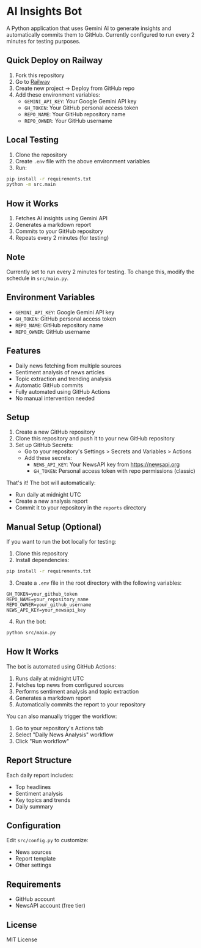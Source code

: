 # AI Insights Bot

A Python application that uses Gemini AI to generate insights and automatically commits them to GitHub. Currently configured to run every 2 minutes for testing purposes.

## Quick Deploy on Railway

1. Fork this repository
2. Go to [Railway](https://railway.app/)
3. Create new project → Deploy from GitHub repo
4. Add these environment variables:
   - `GEMINI_API_KEY`: Your Google Gemini API key
   - `GH_TOKEN`: Your GitHub personal access token
   - `REPO_NAME`: Your GitHub repository name
   - `REPO_OWNER`: Your GitHub username

## Local Testing

1. Clone the repository
2. Create `.env` file with the above environment variables
3. Run:

```bash
pip install -r requirements.txt
python -m src.main
```

## How it Works

1. Fetches AI insights using Gemini API
2. Generates a markdown report
3. Commits to your GitHub repository
4. Repeats every 2 minutes (for testing)

## Note

Currently set to run every 2 minutes for testing. To change this, modify the schedule in `src/main.py`.

## Environment Variables

- `GEMINI_API_KEY`: Google Gemini API key
- `GH_TOKEN`: GitHub personal access token
- `REPO_NAME`: GitHub repository name
- `REPO_OWNER`: GitHub username

## Features

- Daily news fetching from multiple sources
- Sentiment analysis of news articles
- Topic extraction and trending analysis
- Automatic GitHub commits
- Fully automated using GitHub Actions
- No manual intervention needed

## Setup

1. Create a new GitHub repository
2. Clone this repository and push it to your new GitHub repository
3. Set up GitHub Secrets:
   - Go to your repository's Settings > Secrets and Variables > Actions
   - Add these secrets:
     - `NEWS_API_KEY`: Your NewsAPI key from https://newsapi.org
     - `GH_TOKEN`: Personal access token with repo permissions (classic)

That's it! The bot will automatically:

- Run daily at midnight UTC
- Create a new analysis report
- Commit it to your repository in the `reports` directory

## Manual Setup (Optional)

If you want to run the bot locally for testing:

1. Clone this repository
2. Install dependencies:

```bash
pip install -r requirements.txt
```

3. Create a `.env` file in the root directory with the following variables:

```
GH_TOKEN=your_github_token
REPO_NAME=your_repository_name
REPO_OWNER=your_github_username
NEWS_API_KEY=your_newsapi_key
```

4. Run the bot:

```bash
python src/main.py
```

## How It Works

The bot is automated using GitHub Actions:

1. Runs daily at midnight UTC
2. Fetches top news from configured sources
3. Performs sentiment analysis and topic extraction
4. Generates a markdown report
5. Automatically commits the report to your repository

You can also manually trigger the workflow:

1. Go to your repository's Actions tab
2. Select "Daily News Analysis" workflow
3. Click "Run workflow"

## Report Structure

Each daily report includes:

- Top headlines
- Sentiment analysis
- Key topics and trends
- Daily summary

## Configuration

Edit `src/config.py` to customize:

- News sources
- Report template
- Other settings

## Requirements

- GitHub account
- NewsAPI account (free tier)

## License

MIT License
